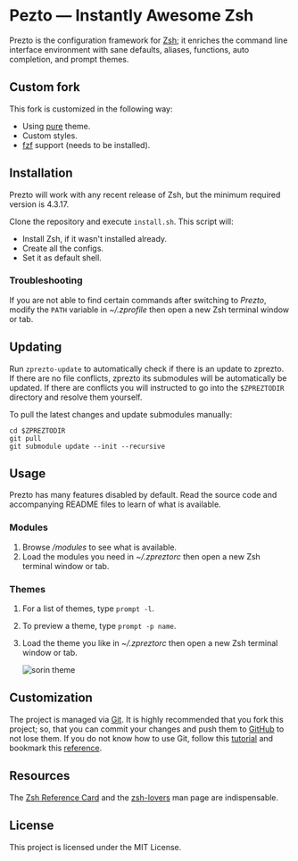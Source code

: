 # Pezto — Instantly Awesome Zsh

Prezto is the configuration framework for [Zsh][1]; it enriches the command line
interface environment with sane defaults, aliases, functions, auto completion,
and prompt themes.

## Custom fork

This fork is customized in the following way:

* Using [pure](https://github.com/sindresorhus/pure) theme.
* Custom styles.
* [fzf](https://github.com/junegunn/fzf) support (needs to be installed).

## Installation

Prezto will work with any recent release of Zsh, but the minimum required
version is 4.3.17.

Clone the repository and execute `install.sh`. This script will:

* Install Zsh, if it wasn't installed already.
* Create all the configs.
* Set it as default shell.

### Troubleshooting

If you are not able to find certain commands after switching to _Prezto_,
modify the `PATH` variable in _~/.zprofile_ then open a new Zsh terminal
window or tab.

## Updating

Run `zprezto-update` to automatically check if there is an update to zprezto.
If there are no file conflicts, zprezto its submodules will be automatically
be updated. If there are conflicts you will instructed to go
into the `$ZPREZTODIR` directory and resolve them yourself.

To pull the latest changes and update submodules manually:

```console
cd $ZPREZTODIR
git pull
git submodule update --init --recursive
```

## Usage

Prezto has many features disabled by default. Read the source code and
accompanying README files to learn of what is available.

### Modules

1.  Browse _/modules_ to see what is available.
2.  Load the modules you need in _~/.zpreztorc_ then open a new Zsh terminal
    window or tab.

### Themes

1.  For a list of themes, type `prompt -l`.
2.  To preview a theme, type `prompt -p name`.
3.  Load the theme you like in _~/.zpreztorc_ then open a new Zsh terminal
    window or tab.

    ![sorin theme][2]

## Customization

The project is managed via [Git][3]. It is highly recommended that you fork this
project; so, that you can commit your changes and push them to [GitHub][4] to
not lose them. If you do not know how to use Git, follow this [tutorial][5] and
bookmark this [reference][6].

## Resources

The [Zsh Reference Card][7] and the [zsh-lovers][8] man page are indispensable.

## License

This project is licensed under the MIT License.

[1]: http://www.zsh.org
[2]: http://i.imgur.com/nrGV6pg.png "sorin theme"
[3]: http://git-scm.com
[4]: https://github.com
[5]: http://gitimmersion.com
[6]: http://gitref.org
[7]: http://www.bash2zsh.com/zsh_refcard/refcard.pdf
[8]: http://grml.org/zsh/zsh-lovers.html
